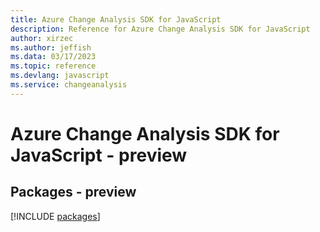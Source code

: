 ```yaml
---
title: Azure Change Analysis SDK for JavaScript
description: Reference for Azure Change Analysis SDK for JavaScript
author: xirzec
ms.author: jeffish
ms.data: 03/17/2023
ms.topic: reference
ms.devlang: javascript
ms.service: changeanalysis
---
```

# Azure Change Analysis SDK for JavaScript - preview
## Packages - preview
[!INCLUDE [packages](change-analysis-index.md)]